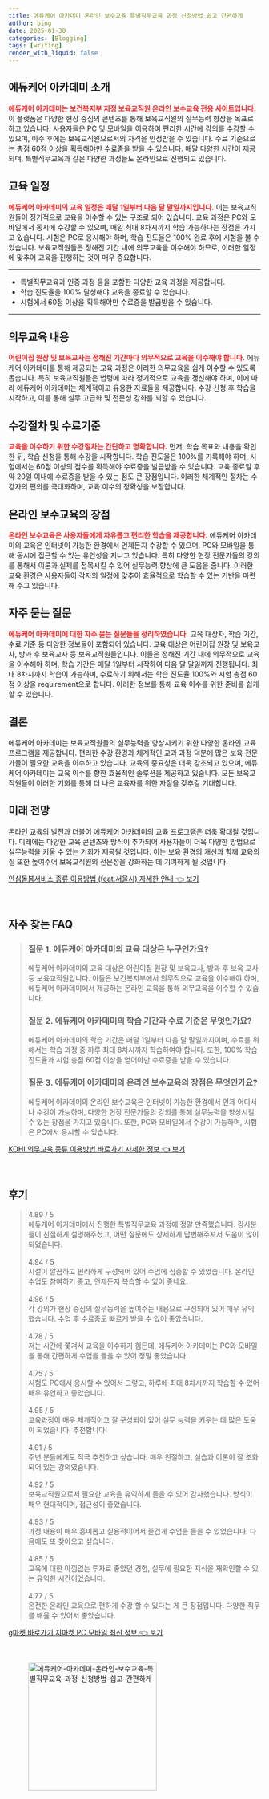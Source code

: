 ```yaml
---
title: 에듀케어 아카데미 온라인 보수교육 특별직무교육 과정 신청방법 쉽고 간편하게
author: bing
date: 2025-01-30
categories: [Blogging]
tags: [writing]
render_with_liquid: false
---
```



<h2 id='에듀케어_아카데미_소개'>에듀케어 아카데미 소개</h2>

<p><b><span style="color: #ee2323;">에듀케어 아카데미는 보건복지부 지정 보육교직원 온라인 보수교육 전용 사이트입니다.</span></b> 이 플랫폼은 다양한 현장 중심의 콘텐츠를 통해 보육교직원의 실무능력 향상을 목표로 하고 있습니다. 사용자들은 PC 및 모바일을 이용하여 편리한 시간에 강의를 수강할 수 있으며, 이수 후에는 보육교직원으로서의 자격을 인정받을 수 있습니다. 수료 기준으로는 총점 60점 이상을 획득해야만 수료증을 받을 수 있습니다. 매달 다양한 시간이 제공되며, 특별직무교육과 같은 다양한 과정들도 온라인으로 진행되고 있습니다.</p>

<h2 id='교육_일정'>교육 일정</h2>

<p><b><span style="color: #ee2323;">에듀케어 아카데미의 교육 일정은 매달 1일부터 다음 달 말일까지입니다.</span></b> 이는 보육교직원들이 정기적으로 교육을 이수할 수 있는 구조로 되어 있습니다. 교육 과정은 PC와 모바일에서 동시에 수강할 수 있으며, 매일 최대 8차시까지 학습 가능하다는 장점을 가지고 있습니다. 시험은 PC로 응시해야 하며, 학습 진도율은 100% 완료 후에 시험을 볼 수 있습니다. 보육교직원들은 정해진 기간 내에 의무교육을 이수해야 하므로, 이러한 일정에 맞추어 교육을 진행하는 것이 매우 중요합니다.</p>

<hr />

<ul>
    <li>특별직무교육과 인증 과정 등을 포함한 다양한 교육 과정을 제공합니다.</li>
    <li>학습 진도율을 100% 달성해야 교육을 종료할 수 있습니다.</li>
    <li>시험에서 60점 이상을 획득해야만 수료증을 발급받을 수 있습니다.</li>
</ul>

<hr />

<h2 id='의무교육_내용'>의무교육 내용</h2>

<p><b><span style="color: #ee2323;">어린이집 원장 및 보육교사는 정해진 기간마다 의무적으로 교육을 이수해야 합니다.</span></b> 에듀케어 아카데미를 통해 제공되는 교육 과정은 이러한 의무교육을 쉽게 이수할 수 있도록 돕습니다. 특히 보육교직원들은 법령에 따라 정기적으로 교육을 갱신해야 하며, 이에 따라 에듀케어 아카데미는 체계적이고 유용한 자료들을 제공합니다. 수강 신청 후 학습을 시작하고, 이를 통해 실무 고급화 및 전문성 강화를 꾀할 수 있습니다.</p>

<h2 id='수강절차_및_수료기준'>수강절차 및 수료기준</h2>

<p><b><span style="color: #ee2323;">교육을 이수하기 위한 수강절차는 간단하고 명확합니다.</span></b> 먼저, 학습 목표와 내용을 확인한 뒤, 학습 신청을 통해 수강을 시작합니다. 학습 진도율은 100%를 기록해야 하며, 시험에서는 60점 이상의 점수를 획득해야 수료증을 발급받을 수 있습니다. 교육 종료일 후 약 20일 이내에 수료증을 받을 수 있는 점도 큰 장점입니다. 이러한 체계적인 절차는 수강자의 편의를 극대화하며, 교육 이수의 정확성을 보장합니다.</p>

<h2 id='온라인_보수교육의_장점'>온라인 보수교육의 장점</h2>

<p><b><span style="color: #ee2323;">온라인 보수교육은 사용자들에게 자유롭고 편리한 학습을 제공합니다.</span></b> 에듀케어 아카데미의 교육은 인터넷이 가능한 환경에서 언제든지 수강할 수 있으며, PC와 모바일을 통해 동시에 접근할 수 있는 유연성을 지니고 있습니다. 특히 다양한 현장 전문가들의 강의를 통해서 이론과 실제를 접목시킬 수 있어 실무능력 향상에 큰 도움을 줍니다. 이러한 교육 환경은 사용자들이 각자의 일정에 맞추어 효율적으로 학습할 수 있는 기반을 마련해 주고 있습니다.</p>

<h2 id='자주_묻는_질문'>자주 묻는 질문</h2>

<p><b><span style="color: #ee2323;">에듀케어 아카데미에 대한 자주 묻는 질문들을 정리하였습니다.</span></b> 교육 대상자, 학습 기간, 수료 기준 등 다양한 정보들이 포함되어 있습니다. 교육 대상은 어린이집 원장 및 보육교사, 방과 후 보육교사 등 보육교직원들입니다. 이들은 정해진 기간 내에 의무적으로 교육을 이수해야 하며, 학습 기간은 매달 1일부터 시작하여 다음 달 말일까지 진행됩니다. 최대 8차시까지 학습이 가능하며, 수료하기 위해서는 학습 진도율 100%와 시험 총점 60점 이상을 requirement으로 합니다. 이러한 정보를 통해 교육 이수를 위한 준비를 쉽게 할 수 있습니다.</p>

<h2 id='결론'>결론</h2>

<p>에듀케어 아카데미는 보육교직원들의 실무능력을 향상시키기 위한 다양한 온라인 교육 프로그램을 제공합니다. 편리한 수강 환경과 체계적인 교과 과정 덕분에 많은 보육 전문가들이 필요한 교육을 이수하고 있습니다. 교육의 중요성은 더욱 강조되고 있으며, 에듀케어 아카데미는 교육 이수를 향한 효율적인 솔루션을 제공하고 있습니다. 모든 보육교직원들이 이러한 기회를 통해 더 나은 교육자를 위한 자질을 갖추길 기대합니다.</p>

<h2 id='미래_전망'>미래 전망</h2>

<p>온라인 교육의 발전과 더불어 에듀케어 아카데미의 교육 프로그램은 더욱 확대될 것입니다. 미래에는 다양한 교육 콘텐츠와 방식이 추가되어 사용자들이 더욱 다양한 방법으로 실무능력을 키울 수 있는 기회가 제공될 것입니다. 이는 보육 환경의 개선과 함께 교육의 질 또한 높여주어 보육교직원의 전문성을 강화하는 데 기여하게 될 것입니다.</p>


<p><a class="click-button" title="안심돌봄서비스 종류 이용방법 (feat.서울시) 자세한 안내" href="https://yellowplanner.github.io/posts/%EC%95%88%EC%8B%AC%EB%8F%8C%EB%B4%84%EC%84%9C%EB%B9%84%EC%8A%A4-%EC%A2%85%EB%A5%98-%EC%9D%B4%EC%9A%A9%EB%B0%A9%EB%B2%95-(feat.%EC%84%9C%EC%9A%B8%EC%8B%9C)-%EC%9E%90%EC%84%B8%ED%95%9C-%EC%95%88%EB%82%B4/" rel="dofollow">안심돌봄서비스 종류 이용방법 (feat.서울시) 자세한 안내 👈 보기</a></p><br>
<h2 id='자주_찾는_FAQ'>자주 찾는 FAQ</h2>
<div itemscope="" itemtype="https://schema.org/FAQPage"> 
<blockquote> 
<div itemscope="" itemprop="mainEntity" itemtype="https://schema.org/Question"> 
<h3 itemprop="name">질문 1. 에듀케어 아카데미의 교육 대상은 누구인가요?</h3> 
<div itemscope="" itemprop="acceptedAnswer" itemtype="https://schema.org/Answer"> 
<span itemprop="text"> 
<p>에듀케어 아카데미의 교육 대상은 어린이집 원장 및 보육교사, 방과 후 보육 교사 등 보육교직원입니다. 이들은 보건복지부에서 의무적으로 교육을 이수해야 하며, 에듀케어 아카데미에서 제공하는 온라인 교육을 통해 의무교육을 이수할 수 있습니다.</p> 
</span> 
</div> 
</div> 

<div itemscope="" itemprop="mainEntity" itemtype="https://schema.org/Question"> 
<h3 itemprop="name">질문 2. 에듀케어 아카데미의 학습 기간과 수료 기준은 무엇인가요?</h3> 
<div itemscope="" itemprop="acceptedAnswer" itemtype="https://schema.org/Answer"> 
<span itemprop="text"> 
<p>에듀케어 아카데미의 학습 기간은 매달 1일부터 다음 달 말일까지이며, 수료를 위해서는 학습 과정 중 하루 최대 8차시까지 학습하여야 합니다. 또한, 100% 학습 진도율과 시험 총점 60점 이상을 얻어야만 수료증을 받을 수 있습니다.</p> 
</span> 
</div> 
</div> 

<div itemscope="" itemprop="mainEntity" itemtype="https://schema.org/Question"> 
<h3 itemprop="name">질문 3. 에듀케어 아카데미의 온라인 보수교육의 장점은 무엇인가요?</h3> 
<div itemscope="" itemprop="acceptedAnswer" itemtype="https://schema.org/Answer"> 
<span itemprop="text"> 
<p>에듀케어 아카데미의 온라인 보수교육은 인터넷이 가능한 환경에서 언제 어디서나 수강이 가능하며, 다양한 현장 전문가들의 강의를 통해 실무능력을 향상시킬 수 있는 장점을 가지고 있습니다. 또한, PC와 모바일에서 수강이 가능하며, 시험은 PC에서 응시할 수 있습니다.</p> 
</span> 
</div> 
</div> 

</blockquote> 
</div>
<p><a class="click-button" title="KOHI 의무교육 종류 이용방법 바로가기 자세한 정보" href="https://yellowplanner.github.io/posts/KOHI-%EC%9D%98%EB%AC%B4%EA%B5%90%EC%9C%A1-%EC%A2%85%EB%A5%98-%EC%9D%B4%EC%9A%A9%EB%B0%A9%EB%B2%95-%EB%B0%94%EB%A1%9C%EA%B0%80%EA%B8%B0-%EC%9E%90%EC%84%B8%ED%95%9C-%EC%A0%95%EB%B3%B4/" rel="dofollow">KOHI 의무교육 종류 이용방법 바로가기 자세한 정보 👈 보기</a></p><br>
<h2 id='후기'>후기</h2>
<div itemscope itemtype="https://schema.org/Product">
  <blockquote>
  <div itemprop="review" itemscope itemtype="https://schema.org/Review">
      <div itemprop="reviewRating" itemscope itemtype="https://schema.org/Rating"> <span itemprop="ratingValue">4.89</span> / <span itemprop="bestRating">5</span> </div>
      <span itemprop="reviewBody">에듀케어 아카데미에서 진행한 특별직무교육 과정에 정말 만족했습니다. 강사분들이 친절하게 설명해주셨고, 어떤 질문에도 상세하게 답변해주셔서 도움이 많이 되었습니다.</span>
  </div>
  <br>
  <div itemprop="review" itemscope itemtype="https://schema.org/Review">
      <div itemprop="reviewRating" itemscope itemtype="https://schema.org/Rating"> <span itemprop="ratingValue">4.94</span> / <span itemprop="bestRating">5</span> </div>
      <span itemprop="reviewBody">시설이 깔끔하고 편리하게 구성되어 있어 수업에 집중할 수 있었습니다. 온라인 수업도 참여하기 좋고, 언제든지 복습할 수 있어 좋네요.</span>
  </div>
  <br>
  <div itemprop="review" itemscope itemtype="https://schema.org/Review">
      <div itemprop="reviewRating" itemscope itemtype="https://schema.org/Rating"> <span itemprop="ratingValue">4.96</span> / <span itemprop="bestRating">5</span> </div>
      <span itemprop="reviewBody">각 강의가 현장 중심의 실무능력을 높여주는 내용으로 구성되어 있어 매우 유익했습니다. 수업 후 수료증도 빠르게 받을 수 있어 좋았습니다.</span>
  </div>
  <br>
  <div itemprop="review" itemscope itemtype="https://schema.org/Review">
      <div itemprop="reviewRating" itemscope itemtype="https://schema.org/Rating"> <span itemprop="ratingValue">4.78</span> / <span itemprop="bestRating">5</span> </div>
      <span itemprop="reviewBody">저는 시간에 쫓겨서 교육을 이수하기 힘든데, 에듀케어 아카데미는 PC와 모바일을 통해 간편하게 수업을 들을 수 있어 정말 좋았습니다.</span>
  </div>
  <br>
  <div itemprop="review" itemscope itemtype="https://schema.org/Review">
      <div itemprop="reviewRating" itemscope itemtype="https://schema.org/Rating"> <span itemprop="ratingValue">4.75</span> / <span itemprop="bestRating">5</span> </div>
      <span itemprop="reviewBody">시험도 PC에서 응시할 수 있어서 그렇고, 하루에 최대 8차시까지 학습할 수 있어 매우 유연하고 좋았습니다.</span>
  </div>
  <br>
  <div itemprop="review" itemscope itemtype="https://schema.org/Review">
      <div itemprop="reviewRating" itemscope itemtype="https://schema.org/Rating"> <span itemprop="ratingValue">4.95</span> / <span itemprop="bestRating">5</span> </div>
      <span itemprop="reviewBody">교육과정이 매우 체계적이고 잘 구성되어 있어 실무 능력을 키우는 데 많은 도움이 되었습니다. 추천합니다!</span>
  </div>
  <br>
  <div itemprop="review" itemscope itemtype="https://schema.org/Review">
      <div itemprop="reviewRating" itemscope itemtype="https://schema.org/Rating"> <span itemprop="ratingValue">4.91</span> / <span itemprop="bestRating">5</span> </div>
      <span itemprop="reviewBody">주변 분들에게도 적극 추천하고 싶습니다. 매우 친절하고, 실습과 이론이 잘 조화되어 있는 강의였습니다.</span>
  </div>
  <br>
  <div itemprop="review" itemscope itemtype="https://schema.org/Review">
      <div itemprop="reviewRating" itemscope itemtype="https://schema.org/Rating"> <span itemprop="ratingValue">4.92</span> / <span itemprop="bestRating">5</span> </div>
      <span itemprop="reviewBody">보육교직원으로서 필요한 교육을 유익하게 들을 수 있어 감사했습니다. 방식이 매우 현대적이며, 접근성이 좋았습니다.</span>
  </div>
  <br>
  <div itemprop="review" itemscope itemtype="https://schema.org/Review">
      <div itemprop="reviewRating" itemscope itemtype="https://schema.org/Rating"> <span itemprop="ratingValue">4.93</span> / <span itemprop="bestRating">5</span> </div>
      <span itemprop="reviewBody">과정 내용이 매우 흥미롭고 실용적이어서 즐겁게 수업을 들을 수 있었습니다. 다음에도 또 찾아오고 싶습니다.</span>
  </div>
  <br>
  <div itemprop="review" itemscope itemtype="https://schema.org/Review">
      <div itemprop="reviewRating" itemscope itemtype="https://schema.org/Rating"> <span itemprop="ratingValue">4.85</span> / <span itemprop="bestRating">5</span> </div>
      <span itemprop="reviewBody">교육에 대한 아낌없는 투자로 좋았던 경험, 실무에 필요한 지식을 재확인할 수 있는 유익한 시간이었습니다.</span>
  </div>
  <br>
  <div itemprop="review" itemscope itemtype="https://schema.org/Review">
      <div itemprop="reviewRating" itemscope itemtype="https://schema.org/Rating"> <span itemprop="ratingValue">4.77</span> / <span itemprop="bestRating">5</span> </div>
      <span itemprop="reviewBody">온전한 온라인 교육으로 편하게 수강 할 수 있다는 게 큰 장점입니다. 다양한 직무를 배울 수 있어서 좋았습니다.</span>
  </div>
  </blockquote>
</div>
<p><a class="click-button" title="g마켓 바로가기 지마켓 PC 모바일 최신 정보" href="https://yellowplanner.github.io/posts/g%EB%A7%88%EC%BC%93-%EB%B0%94%EB%A1%9C%EA%B0%80%EA%B8%B0-%EC%A7%80%EB%A7%88%EC%BC%93-PC-%EB%AA%A8%EB%B0%94%EC%9D%BC-%EC%B5%9C%EC%8B%A0-%EC%A0%95%EB%B3%B4/" rel="dofollow">g마켓 바로가기 지마켓 PC 모바일 최신 정보 👈 보기</a></p><br>
<figure class="image"><img src="https://yellowplanner.github.io/assets/img/thumbnail/에듀케어-아카데미-온라인-보수교육-특별직무교육-과정-신청방법-쉽고-간편하게.webp" alt="에듀케어-아카데미-온라인-보수교육-특별직무교육-과정-신청방법-쉽고-간편하게" width="256" height="256"></figure>